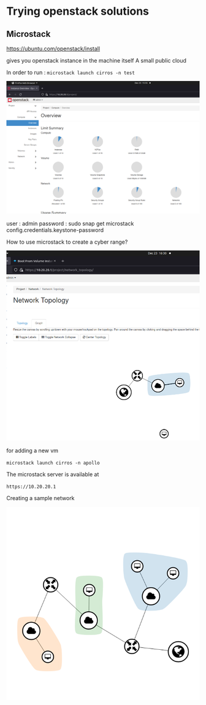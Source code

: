 # Trying openstack solutions

## Microstack

https://ubuntu.com/openstack/install

gives you openstack instance in the machine itself
A small public cloud

In order to run :
`microstack launch cirros -n test`

![](microstack.png)

user : admin
password : sudo snap get microstack config.credentials.keystone-password

How to use microstack to create a cyber range?

![](topology.png)

for adding a new vm

`microstack launch cirros -n apollo`

The microstack server is available at

`https://10.20.20.1`

Creating a sample network

![](sample_network.png)